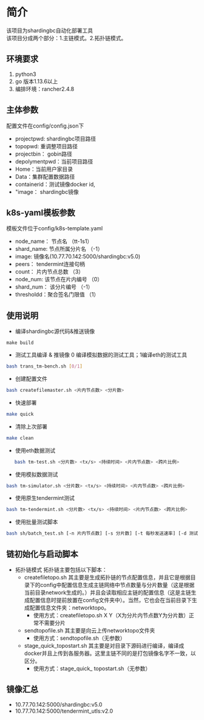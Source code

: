 # 简介
该项目为shardingbc自动化部署工具    
该项目分成两个部分：1.主链模式。2.拓扑链模式。  

## 环境要求
1. python3
2. go 版本1.13.6以上
3. 编排环境：rancher2.4.8

## 主体参数
配置文件在config/config.json下
- projectpwd: shardingbc项目路径
- topopwd: 重调整项目路径
- projectbin： gobin路径
- depolymentpwd：当前项目路径
- Home：当前用户家目录
- Data：集群配置数据路径
- containerid：测试镜像docker id,
- "image： shardingbc镜像


## k8s-yaml模板参数
模板文件位于config/k8s-template.yaml  

- node_name： 节点名 （tt-1s1）
- shard_name: 节点所属分片名 （-1）
- image: 镜像名(10.77.70.142:5000/shardingbc:v5.0)
- peers： tendermint连接句柄
- count： 片内节点总数 （3）
- node_num: 该节点在片内编号 （0）
- shard_num： 该分片编号 （-1）
- thresholdd：聚合签名门限值 （1）

## 使用说明
- 编译shardingbc源代码&推送镜像
```
make build
```
- 测试工具编译 & 推镜像
  0 编译模拟数据的测试工具；1编译eth的测试工具
```bash
bash trans_tm-bench.sh [0/1]
```
- 创建配置文件
```bash
bash createfilemaster.sh <片内节点数> <分片数>
```
- 快速部署
```bash
make quick
```
- 清除上次部署
```bash
make clean
```
- 使用eth数据测试
```bash
   bash tm-test.sh <分片数> <tx/s> <持续时间> <片内节点数> <跨片比例>
```
- 使用模拟数据测试
```bash
bash tm-simulator.sh <分片数> <tx/s> <持续时间> <片内节点数> <跨片比例>
```
- 使用原生tendermint测试
```bash
bash tm-tendermint.sh <分片数> <tx/s> <持续时间> <片内节点数> <跨片比例>
```
- 使用批量测试脚本
```bash
bash sh/batch_test.sh [-n 片内节点数] [-s 分片数] [-t 每秒发送速率] [-d 测试持续时间] [-i 两次测试间间隔] [-r 跨片率] [-R] [-E]
```


## 链初始化与启动脚本
- 拓扑链模式
    拓扑链主要包括以下脚本：
    - createfiletopo.sh 其主要是生成拓扑链的节点配置信息，并且它是根据目录下的config中配置信息生成主链网络中节点数量与分片数量（这是根据当前目录network生成的。）并且会读取相应主链的配置信息（这是主链生成配置信息时提前放置在config文件夹中）。当然，它也会在当前目录下生成配置信息文件夹：networktopo。
        - 使用方式：createfiletopo.sh X Y（X为分片内节点数Y为分片数）正常不需要分片
    - sendtopofile.sh 其主要是向云上传networktopo文件夹
        - 使用方式：sendtopofile.sh（无参数）
    - stage_quick_topostart.sh 其主要是对目录下源码进行编译，编译成docker并且上传到各服务器。这里主链不同的是打包镜像名字不一致，以区分。
        - 使用方式：stage_quick_ topostart.sh（无参数）


## 镜像汇总
- 10.77.70.142:5000/shardingbc:v5.0
- 10.77.70.142:5000/tendermint_utls:v2.0